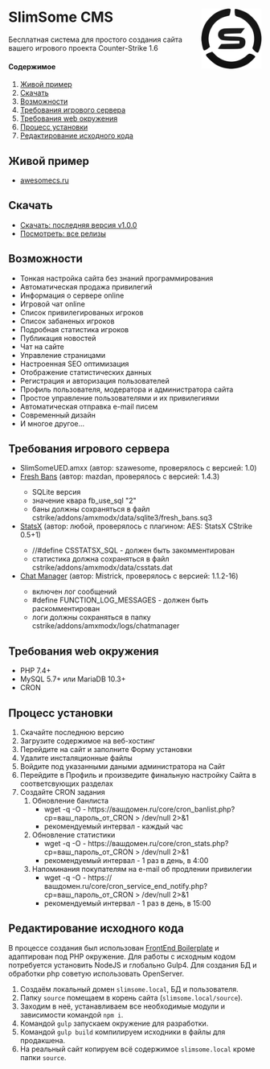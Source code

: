 # SlimSome CMS <img width=120 align="right" src="https://raw.githubusercontent.com/zakandaiev/slimsome-cms/main/source/src/_root-dir-files/favicon.png" alt="SlimSome Logo">
Бесплатная система для простого создания сайта вашего игрового проекта Counter-Strike 1.6

#### Содержимое
1. [Живой пример](#slimsome-cms-)
2. [Скачать](#живой-пример)
3. [Возможности](#возможности)
4. [Требования игрового сервера](#требования-игрового-сервера)
5. [Требования web окружения](#требования-web-окружения)
6. [Процесс установки](#процесс-установки)
7. [Редактирование исходного кода](#редактирование-исходного-кода)

## Живой пример
* [awesomecs.ru](https://awesomecs.ru)

## Скачать
* [Скачать: последняя версия v1.0.0](https://github.com/zakandaiev/slimsome-cms/files/7017840/slimsome-cms-v1.0.0.zip)
* [Посмотреть: все релизы](https://github.com/zakandaiev/slimsome-cms/releases)

## Возможности
<ul>
  <li>Тонкая настройка сайта без знаний программирования</li>
  <li>Автоматическая продажа привилегий</li>
  <li>Информация о сервере online</li>
  <li>Игровой чат online</li>
  <li>Список привилегированых игроков</li>
  <li>Список забаненых игроков</li>
  <li>Подробная статистика игроков</li>
  <li>Публикация новостей</li>
  <li>Чат на сайте</li>
  <li>Управление страницами</li>
  <li>Настроенная SEO оптимизация</li>
  <li>Отображение статистических данных</li>
  <li>Регистрация и авторизация пользователей</li>
  <li>Профиль пользователя, модератора и администратора сайта</li>
  <li>Простое управление пользователями и их привилегиями</li>
  <li>Автоматическая отправка e-mail писем</li>
  <li>Современный дизайн</li>
  <li>И многое другое...</li>
</ul>

## Требования игрового сервера
<ul>
  <li>SlimSomeUED.amxx (автор: szawesome, проверялось с версией: 1.0)</li>
  <li><a href="https://dev-cs.ru/resources/196/" target="_blank">Fresh Bans</a> (автор: mazdan, проверялось с версией: 1.4.3)</li>
  <ul>
    <li>SQLite версия</li>
    <li>значение квара fb_use_sql "2"</li>
    <li>баны должны сохраняться в файл cstrike/addons/amxmodx/data/sqlite3/fresh_bans.sq3</li>
  </ul>
  <li><a href="https://dev-cs.ru/resources/178/" target="_blank">StatsX</a> (автор: любой, проверялось с плагином: AES: StatsX CStrike 0.5+1)</li>
  <ul>
    <li>//#define CSSTATSX_SQL - должен быть закомментирован</li>
    <li>статистика должна сохраняться в файл cstrike/addons/amxmodx/data/csstats.dat</li>
  </ul>
  <li><a href="https://dev-cs.ru/resources/112/" target="_blank">Chat Manager</a> (автор: Mistrick, проверялось с версией: 1.1.2-16)</li>
  <ul>
    <li>включен лог сообщений</li>
    <li>#define FUNCTION_LOG_MESSAGES - должен быть раскомментирован</li>
    <li>логи должны сохраняться в папку cstrike/addons/amxmodx/logs/chatmanager</li>
  </ul>
</ul>

## Требования web окружения
<ul>
  <li>PHP 7.4+</li>
  <li>MySQL 5.7+ или MariaDB 10.3+</li>
  <li>CRON</li>
</ul>

## Процесс установки
<ol>
  <li>Скачайте последнюю версию</li>
  <li>Загрузите содержимое на веб-хостинг</li>
  <li>Перейдите на сайт и заполните Форму установки</li>
  <li>Удалите инсталяционные файлы</li>
  <li>Войдите под указанными даными администратора на Сайт</li>
  <li>Перейдите в Профиль и произведите финальную настройку Сайта в соответсвующих разделах</li>
  <li>
    Создайте CRON задания
    <ol>
      <li>
        Обновление банлиста
        <ul>
          <li>wget -q -O - https://вашдомен.ru/core/cron_banlist.php?cp=ваш_пароль_от_CRON > /dev/null 2>&1</li>
          <li>рекомендуемый интервал - каждый час</li>
        </ul>
      </li>
      <li>
        Обновление статистики
        <ul>
          <li>wget -q -O - https://вашдомен.ru/core/cron_stats.php?cp=ваш_пароль_от_CRON > /dev/null 2>&1</li>
          <li>рекомендуемый интервал - 1 раз в день, в 4:00</li>
        </ul>
      </li>
      <li>
        Напоминания покупателям на e-mail об продлении привилегии
        <ul>
          <li>wget -q -O - https://вашдомен.ru/core/cron_service_end_notify.php?cp=ваш_пароль_от_CRON > /dev/null 2>&1</li>
          <li>рекомендуемый интервал - 1 раз в день, в 15:00</li>
        </ul>
      </li>
    </ol>
  </li>
</ol>

## Редактирование исходного кода
В процессе создания был использован [FrontEnd Boilerplate](https://github.com/zakandaiev/frontend-boilerplate) и адаптирован под PHP окружение. Для работы с исходным кодом потребуется установить NodeJS и глобально Gulp4. Для создания БД и обработки php советую использовать OpenServer.
1. Создаём локальный домен `slimsome.local`, БД и пользователя.
2. Папку `source` помещаем в корень сайта (`slimsome.local/source`).
3. Заходим в неё, устанавливаем все необходимые модули и зависимости командой `npm i`.
4. Командой `gulp` запускаем окружение для разработки.
5. Командой `gulp build` компилируем исходники в файлы для продакшена.
6. На реальный сайт копируем всё содержимое `slimsome.local` кроме папки `source`.
